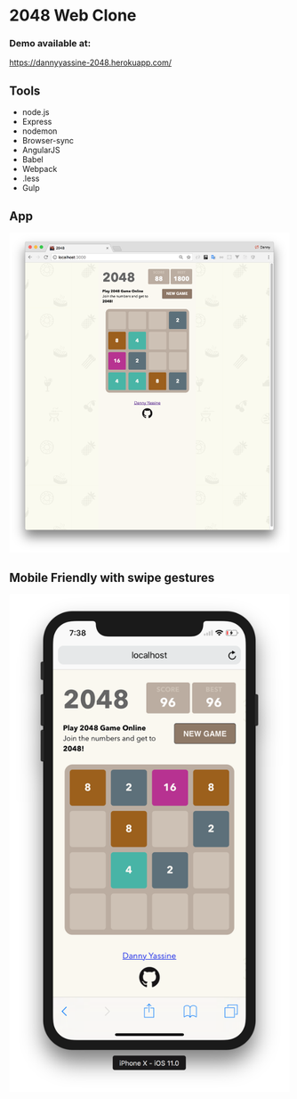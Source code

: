 # 2048 Web Clone

### Demo available at:
https://dannyyassine-2048.herokuapp.com/

## Tools
* node.js
* Express
* nodemon
* Browser-sync
* AngularJS
* Babel
* Webpack
* .less
* Gulp

## App
![](https://github.com/dannyYassine/2048/blob/master/github/app.png)

## Mobile Friendly with swipe gestures
![](https://github.com/dannyYassine/2048/blob/master/github/mobile.png)
